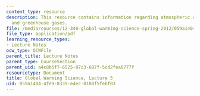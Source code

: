 ```yaml
---
content_type: resource
description: This resource contains information regarding atmospheric composition
  and greenhouse gases.
file: /media/courses/12-340-global-warming-science-spring-2012/059a14044fe98339e4ec0180f5febf03_MIT12_340S12_lec5.pdf
file_type: application/pdf
learning_resource_types:
- Lecture Notes
ocw_type: OCWFile
parent_title: Lecture Notes
parent_type: CourseSection
parent_uid: a4c8b5f7-6525-87c3-687f-5cd2fea0777f
resourcetype: Document
title: Global Warming Science, Lecture 5
uid: 059a1404-4fe9-8339-e4ec-0180f5febf03
---
```

